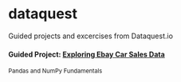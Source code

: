 # dataquest
Guided projects and excercises from Dataquest.io


#### Guided Project: [Exploring Ebay Car Sales Data](https://github.com/annalisamf/dataquest/tree/master/Guided%20Project_Exploring%20Ebay%20Car%20Sales%20Data)
<sub>Pandas and NumPy Fundamentals</sub>
